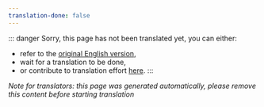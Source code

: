 ```yaml
---
translation-done: false
---
```

::: danger
Sorry, this page has not been translated yet, you can either:
- refer to the [original English version](<../../mapping/glossary.md>),
- wait for a translation to be done,
- or contribute to translation effort [here](https://github.com/bsmg/wiki).
:::

_Note for translators: this page was generated automatically, please remove this content before starting translation_
